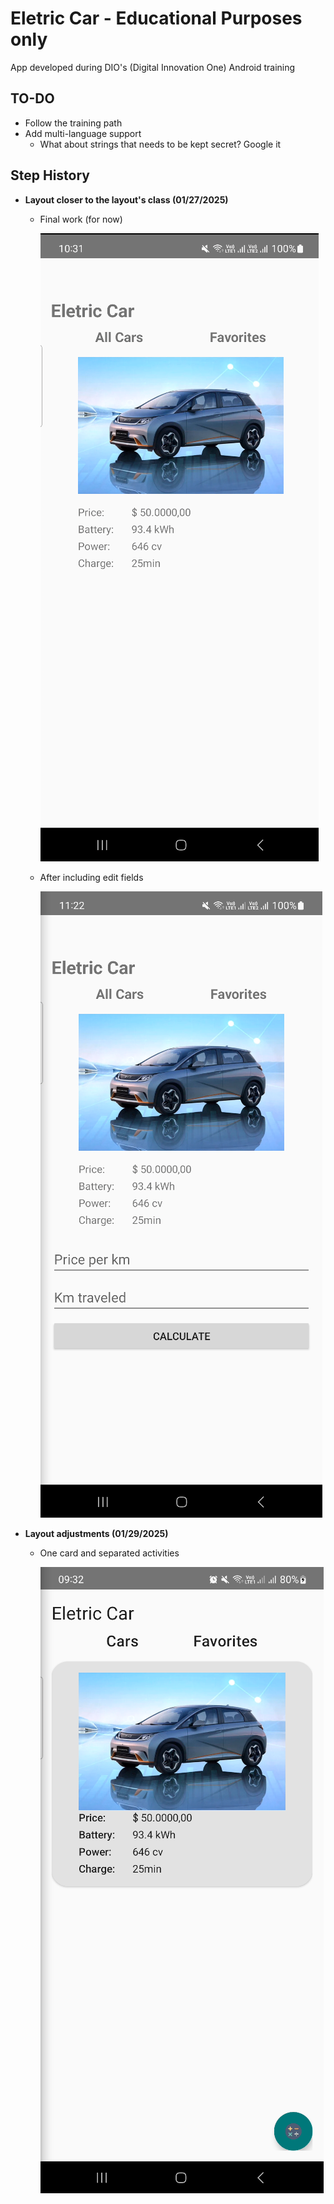 # Eletric Car - Educational Purposes only
App developed during DIO's (Digital Innovation One) Android training

## TO-DO
+ Follow the training path
+ Add multi-language support
    - What about strings that needs to be kept secret? Google it

## Step History
+ **Layout closer to the layout's class (01/27/2025)**
    - Final work (for now)

        ![](./readme_imgs/05_layouts.png)
    
    - After including edit fields

        ![](./readme_imgs/06_layouts.png)

+ **Layout adjustments (01/29/2025)**
    - One card and separated activities

        ![](./readme_imgs/07_layouts.png)
    

